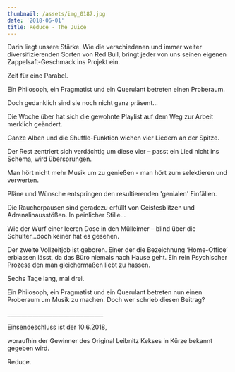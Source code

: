 ```yaml
---
thumbnail: /assets/img_0187.jpg
date: '2018-06-01'
title: Reduce - The Juice
---
```

Darin liegt unsere Stärke. Wie die verschiedenen und immer weiter diversifizierenden Sorten von Red Bull, bringt jeder von uns seinen eigenen Zappelsaft-Geschmack ins Projekt ein.

Zeit für eine Parabel.

Ein Philosoph, ein Pragmatist und ein Querulant betreten einen Proberaum.

Doch gedanklich sind sie noch nicht ganz präsent…

Die Woche über hat sich die gewohnte Playlist auf dem Weg zur Arbeit merklich geändert. 

Ganze Alben und die Shuffle-Funktion wichen vier Liedern an der Spitze. 

Der Rest zentriert sich verdächtig um diese vier – passt ein Lied nicht ins Schema, wird übersprungen.

Man hört nicht mehr Musik um zu genießen - man hört zum selektieren und verwerten.

Pläne und Wünsche entspringen den resultierenden 'genialen' Einfällen.

Die Raucherpausen sind geradezu erfüllt von Geistesblitzen und Adrenalinausstößen. In peinlicher Stille...

Wie der Wurf einer leeren Dose in den Mülleimer – blind über die Schulter...doch keiner hat es gesehen.

Der zweite Vollzeitjob ist geboren. Einer der die Bezeichnung ‘Home-Office’ erblassen lässt, da das Büro niemals nach Hause geht. Ein rein Psychischer Prozess den man gleichermaßen liebt zu hassen.

Sechs Tage lang, mal drei.

Ein Philosoph, ein Pragmatist und ein Querulant betreten nun einen Proberaum um Musik zu machen. Doch wer schrieb diesen Beitrag?

\_\_\_\_\_\_\_\_\_\_\_\_\_\_\_\_\_\_\_\_\_\_\_\_\_\_\_\_\_\_\_\_\_\_

Einsendeschluss ist der 10.6.2018,

woraufhin der Gewinner des Original Leibnitz Kekses in Kürze bekannt gegeben wird.

Reduce.
